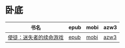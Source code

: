 # 卧底

| 书名 | epub | mobi | azw3 |
| --- | --- | --- | --- |
| [使徒：迷失者的续命游戏](None) | [epub](None) | [mobi](None) | [azw3](None) |
